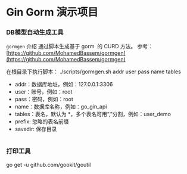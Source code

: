 Gin Gorm 演示项目
===


### DB模型自动生成工具

`gormgen` 介绍
通过脚本生成基于 gorm  的 CURD 方法。
参考： [https://github.com/MohamedBassem/gormgen](https://github.com/MohamedBassem/gormgen)

在根目录下执行脚本： ./scripts/gormgen.sh addr user pass name tables
- addr：数据库地址，例如：127.0.0.1:3306
- user：账号，例如：root
- pass：密码，例如：root
- name：数据库名称，例如：go\_gin\_api
- tables：表名，默认为 \*，多个表名可用“,”分割，例如：user\_demo
- prefix: 忽略的表名前缀
- savedir:  保存目录


```shell

```

### 打印工具

go get -u github.com/gookit/goutil 

